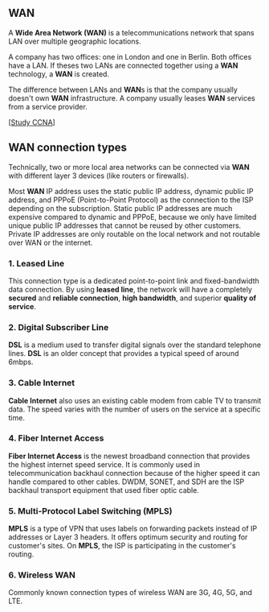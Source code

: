 ## WAN

A **Wide Area Network (WAN)** is a telecommunications network that spans LAN over multiple geographic locations.

A company has two offices: one in London and one in Berlin.
Both offices have a LAN.
If theses two LANs are connected together using a **WAN** technology, a **WAN** is created.

The difference between LANs and **WAN**s is that the company usually doesn't own **WAN** infrastructure.
A company usually leases **WAN** services from a service provider.

[[Study CCNA](https://study-ccna.com/wide-area-network/)]

## WAN connection types

Technically, two or more local area networks can be connected via **WAN** with different layer 3 devices (like routers or firewalls).

Most **WAN** IP address uses the static public IP address, dynamic public IP address, and PPPoE (Point-to-Point Protocol) as the connection to the ISP depending on the subscription.
Static public IP addresses are much expensive compared to dynamic and PPPoE, because we only have limited unique public IP addresses that cannot be reused by other customers.
Private IP addresses are only routable on the local network and not routable over WAN or the internet.

### 1. Leased Line

This connection type is a dedicated point-to-point link and fixed-bandwidth data connection.
By using **leased line**, the network will have a completely **secured** and **reliable connection**, **high bandwidth**, and superior **quality of service**.

### 2. Digital Subscriber Line

**DSL** is a medium used to transfer digital signals over the standard telephone lines.
**DSL** is an older concept that provides a typical speed of around 6mbps.

### 3. Cable Internet

**Cable Internet** also uses an existing cable modem from cable TV to transmit data.
The speed varies with the number of users on the service at a specific time.

### 4. Fiber Internet Access

**Fiber Internet Access** is the newest broadband connection that provides the highest internet speed service.
It is commonly used in telecommunication backhaul connection because of the higher speed it can handle compared to other cables.
DWDM, SONET, and SDH are the ISP backhaul transport equipment that used fiber optic cable.

### 5. Multi-Protocol Label Switching (MPLS)

**MPLS** is a type of VPN that uses labels on forwarding packets instead of IP addresses or Layer 3 headers.
It offers optimum security and routing for customer's sites.
On **MPLS**, the ISP is participating in the customer's routing.

### 6. Wireless WAN

Commonly known connection types of wireless WAN are 3G, 4G, 5G, and LTE.
